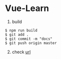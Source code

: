 # Vue-Learn

1. build

```shell
$ npm run build
$ git add .
$ git commit -m "docs"
$ git push origin master
```

2. check [url](https://frontend-gxg.github.io/vue-learn/)
